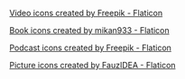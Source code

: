 <a href="https://www.flaticon.com/free-icons/video" title="video icons">Video icons created by Freepik - Flaticon</a>

<a href="https://www.flaticon.com/free-icons/book" title="book icons">Book icons created by mikan933 - Flaticon</a>

<a href="https://www.flaticon.com/free-icons/podcast" title="podcast icons">Podcast icons created by Freepik - Flaticon</a>

<a href="https://www.flaticon.com/free-icons/picture" title="picture icons">Picture icons created by FauzIDEA - Flaticon</a>
